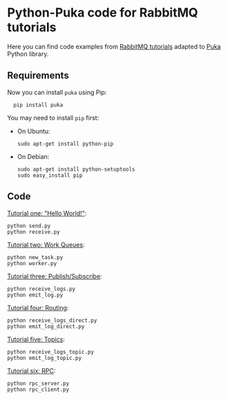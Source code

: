 # Python-Puka code for RabbitMQ tutorials

Here you can find code examples from
[RabbitMQ tutorials](http://www.rabbitmq.com/getstarted.html) adapted
to [Puka](https://github.com/majek/puka) Python library.


## Requirements

Now you can install `puka` using Pip:

      pip install puka

You may need to install `pip` first:

  * On Ubuntu:

        sudo apt-get install python-pip

  * On Debian:

        sudo apt-get install python-setuptools
        sudo easy_install pip


## Code

[Tutorial one: "Hello World!"](http://www.rabbitmq.com/tutorial-one-python.html):

    python send.py
    python receive.py

[Tutorial two: Work Queues](http://www.rabbitmq.com/tutorial-two-python.html):

    python new_task.py
    python worker.py

[Tutorial three: Publish/Subscribe](http://www.rabbitmq.com/tutorial-three-python.html):

    python receive_logs.py
    python emit_log.py

[Tutorial four: Routing](http://www.rabbitmq.com/tutorial-four-python.html):

    python receive_logs_direct.py
    python emit_log_direct.py

[Tutorial five: Topics](http://www.rabbitmq.com/tutorial-five-python.html):

    python receive_logs_topic.py
    python emit_log_topic.py

[Tutorial six: RPC](http://www.rabbitmq.com/tutorial-six-python.html):

    python rpc_server.py
    python rpc_client.py
